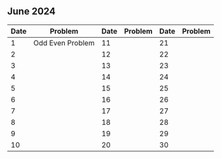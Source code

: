 ## June 2024

| Date | Problem          | Date | Problem | Date | Problem |
| ---- | ---------------- | ---- | ------- | ---- | ------- |
| 1    | Odd Even Problem | 11   |         | 21   |         |
| 2    |                  | 12   |         | 22   |         |
| 3    |                  | 13   |         | 23   |         |
| 4    |                  | 14   |         | 24   |         |
| 5    |                  | 15   |         | 25   |         |
| 6    |                  | 16   |         | 26   |         |
| 7    |                  | 17   |         | 27   |         |
| 8    |                  | 18   |         | 28   |         |
| 9    |                  | 19   |         | 29   |         |
| 10   |                  | 20   |         | 30   |         |
